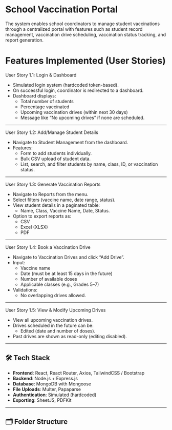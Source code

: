 # School Vaccination Portal

The system enables school coordinators to manage student vaccinations through a centralized portal with features such as student record management, vaccination drive scheduling, vaccination status tracking, and report generation.


# Features Implemented (User Stories)

User Story 1.1: Login & Dashboard
- Simulated login system (hardcoded token-based).
- On successful login, coordinator is redirected to a dashboard.
- Dashboard displays:
  - Total number of students
  - Percentage vaccinated
  - Upcoming vaccination drives (within next 30 days)
  - Message like “No upcoming drives” if none are scheduled.

---

User Story 1.2: Add/Manage Student Details
- Navigate to Student Management from the dashboard.
- Features:
  - Form to add students individually.
  - Bulk CSV upload of student data.
  - List, search, and filter students by name, class, ID, or vaccination status.

---

User Story 1.3: Generate Vaccination Reports
- Navigate to Reports from the menu.
- Select filters (vaccine name, date range, status).
- View student details in a paginated table:
  - Name, Class, Vaccine Name, Date, Status.
- Option to export reports as:
  - CSV
  - Excel (XLSX)
  - PDF

---

User Story 1.4: Book a Vaccination Drive
- Navigate to Vaccination Drives and click “Add Drive”.
- Input:
  - Vaccine name
  - Date (must be at least 15 days in the future)
  - Number of available doses
  - Applicable classes (e.g., Grades 5–7)
- Validations:
  - No overlapping drives allowed.

---

User Story 1.5: View & Modify Upcoming Drives
- View all upcoming vaccination drives.
- Drives scheduled in the future can be:
  - Edited (date and number of doses).
- Past drives are shown as read-only (editing disabled).

---

## 🛠️ Tech Stack
- **Frontend**: React, React Router, Axios, TailwindCSS / Bootstrap
- **Backend**: Node.js + Express.js
- **Database**: MongoDB with Mongoose
- **File Uploads**: Multer, Papaparse
- **Authentication**: Simulated (hardcoded)
- **Exporting**: SheetJS, PDFKit

---

## 🗂️ Folder Structure

